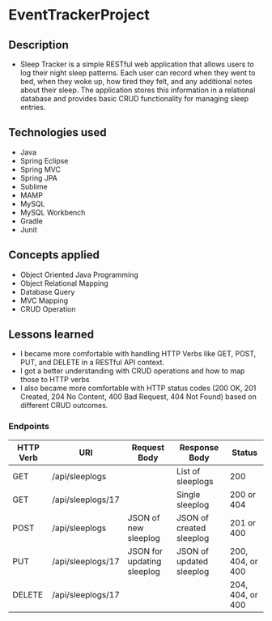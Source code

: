 # EventTrackerProject

## Description
- Sleep Tracker is a simple RESTful web application that allows users to log their night sleep patterns. Each user can record when they went to bed, when they woke up, how tired they felt, and any additional notes about their sleep. The application stores this information in a relational database and provides basic CRUD functionality for managing sleep entries.

## Technologies used
- Java
- Spring Eclipse
- Spring MVC
- Spring JPA
- Sublime
- MAMP
- MySQL
- MySQL Workbench
- Gradle
- Junit

## Concepts applied
- Object Oriented Java Programming
- Object Relational Mapping
- Database Query
- MVC Mapping
- CRUD Operation

## Lessons learned
- I became more comfortable with handling HTTP Verbs like GET, POST, PUT, and DELETE in a RESTful API context.
- I got a better understanding with CRUD operations and how to map those to HTTP verbs
- I also became more comfortable with HTTP status codes (200 OK, 201 Created, 204 No Content, 400 Bad Request, 404 Not Found) based on different CRUD outcomes.


### Endpoints

| HTTP Verb | URI                  | Request Body              | Response Body              | Status               |
|-----------|----------------------|---------------------------|----------------------------|----------------------|
| GET       | /api/sleeplogs       |                           | List of sleeplogs          | 200                  |
| GET       | /api/sleeplogs/17    |                           | Single sleeplog            | 200 or 404           |
| POST      | /api/sleeplogs       | JSON of new sleeplog      | JSON of created sleeplog   | 201 or 400           |
| PUT       | /api/sleeplogs/17    | JSON for updating sleeplog| JSON of updated sleeplog   | 200, 404, or 400     |
| DELETE    | /api/sleeplogs/17    |                           |                            | 204, 404, or 400     |
